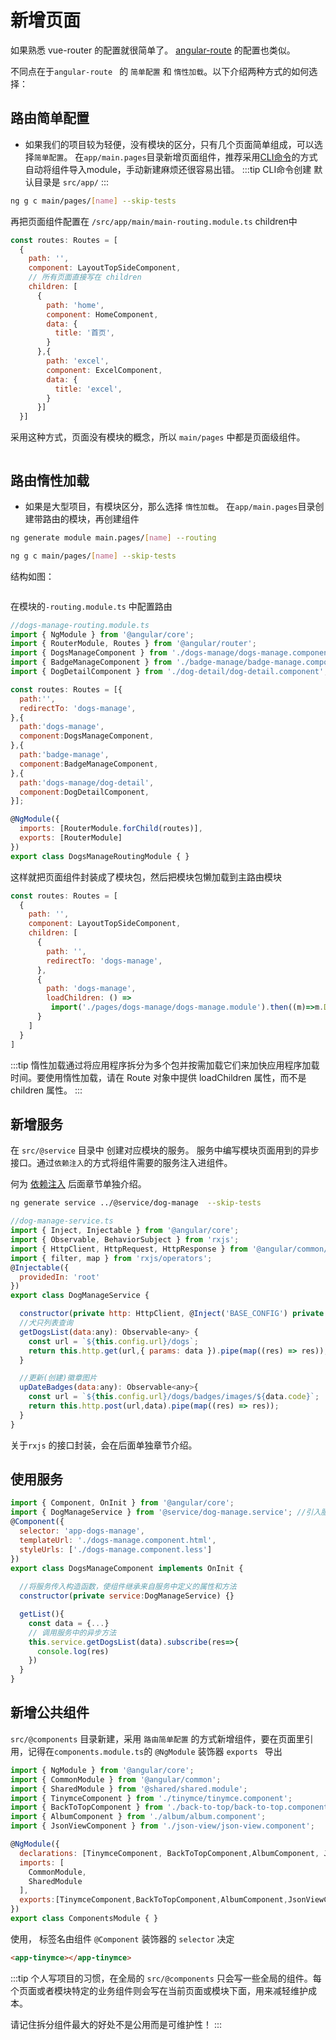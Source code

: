 # 新增页面
如果熟悉 vue-router 的配置就很简单了。 [angular-route](https://angular.cn/api/router/Route) 的配置也类似。

不同点在于`angular-route ` 的 `简单配置` 和 `惰性加载`。以下介绍两种方式的如何选择：
## 路由简单配置
* 如果我们的项目较为轻便，没有模块的区分，只有几个页面简单组成，可以选择`简单配置`。
在`app/main.pages`目录新增页面组件，推荐采用[CLI命令](https://angular.cn/cli/generate#component)的方式自动将组件导入module，手动新建麻烦还很容易出错。
:::tip
  CLI命令创建 默认目录是 `src/app/`
:::
```bash
ng g c main/pages/[name] --skip-tests
```
再把页面组件配置在 `/src/app/main/main-routing.module.ts` children中
```js
const routes: Routes = [
  {
    path: '',
    component: LayoutTopSideComponent,
    // 所有页面直接写在 children 
    children: [
      {
        path: 'home',
        component: HomeComponent,
        data: {
          title: '首页',
        }
      },{
        path: 'excel',
        component: ExcelComponent,
        data: {
          title: 'excel',
        }
      }]
  }]
```
采用这种方式，页面没有模块的概念，所以 `main/pages` 中都是页面级组件。

<img :src="$withBase('/img/page1.png')" alt="">

## 路由惰性加载
* 如果是大型项目，有模块区分，那么选择  `惰性加载`。
在`app/main.pages`目录创建带路由的模块，再创建组件
```bash
ng generate module main.pages/[name] --routing

ng g c main/pages/[name] --skip-tests
```

结构如图：

<img :src="$withBase('/img/page.png')" alt="">

在模块的`-routing.module.ts` 中配置路由

```js
//dogs-manage-routing.module.ts
import { NgModule } from '@angular/core';
import { RouterModule, Routes } from '@angular/router';
import { DogsManageComponent } from './dogs-manage/dogs-manage.component';
import { BadgeManageComponent } from './badge-manage/badge-manage.component';
import { DogDetailComponent } from './dog-detail/dog-detail.component';

const routes: Routes = [{
  path:'',
  redirectTo: 'dogs-manage',
},{
  path:'dogs-manage',
  component:DogsManageComponent,
},{
  path:'badge-manage',
  component:BadgeManageComponent,
},{
  path:'dogs-manage/dog-detail',
  component:DogDetailComponent,
}];

@NgModule({
  imports: [RouterModule.forChild(routes)],
  exports: [RouterModule]
})
export class DogsManageRoutingModule { }

```
这样就把页面组件封装成了模块包，然后把模块包懒加载到主路由模块
```js
const routes: Routes = [
  {
    path: '',
    component: LayoutTopSideComponent,
    children: [
      {
        path: '',
        redirectTo: 'dogs-manage',
      },
      {
        path: 'dogs-manage',
        loadChildren: () =>
         import('./pages/dogs-manage/dogs-manage.module').then((m)=>m.DogsManageModule)
      }
    ]
  }
]
```
:::tip
惰性加载通过将应用程序拆分为多个包并按需加载它们来加快应用程序加载时间。要使用惰性加载，请在 Route 对象中提供 loadChildren 属性，而不是 children 属性。
:::

## 新增服务

在 `src/@service` 目录中 创建对应模块的服务。 服务中编写模块页面用到的异步接口。通过`依赖注入`的方式将组件需要的服务注入进组件。

何为 [依赖注入](/guide/injectable.html) 后面章节单独介绍。

```bash
ng generate service ../@service/dog-manage  --skip-tests
```
```js
//dog-manage-service.ts
import { Inject, Injectable } from '@angular/core';
import { Observable, BehaviorSubject } from 'rxjs';
import { HttpClient, HttpRequest, HttpResponse } from '@angular/common/http';
import { filter, map } from 'rxjs/operators';
@Injectable({
  providedIn: 'root'
})
export class DogManageService {

  constructor(private http: HttpClient, @Inject('BASE_CONFIG') private config:any) { }
  //犬只列表查询
  getDogsList(data:any): Observable<any> {
    const url = `${this.config.url}/dogs`;
    return this.http.get(url,{ params: data }).pipe(map((res) => res));
  }

  //更新(创建)徽章图片
  upDateBadges(data:any): Observable<any>{
    const url = `${this.config.url}/dogs/badges/images/${data.code}`;
    return this.http.post(url,data).pipe(map((res) => res));
  }
}
```

关于`rxjs` 的接口封装，会在后面单独章节介绍。

## 使用服务

```js
import { Component, OnInit } from '@angular/core';
import { DogManageService } from '@service/dog-manage.service'; //引入服务
@Component({
  selector: 'app-dogs-manage',
  templateUrl: './dogs-manage.component.html',
  styleUrls: ['./dogs-manage.component.less']
})
export class DogsManageComponent implements OnInit {
  
  //将服务传入构造函数，使组件继承来自服务中定义的属性和方法
  constructor(private service:DogManageService) {} 

  getList(){
    const data = {...}
    // 调用服务中的异步方法
    this.service.getDogsList(data).subscribe(res=>{
      console.log(res)
    })
  }
}

```

## 新增公共组件

`src/@components` 目录新建，采用 `路由简单配置` 的方式新增组件，要在页面里引用，记得在`components.module.ts`的 `@NgModule` 装饰器  `exports ` 导出
```js
import { NgModule } from '@angular/core';
import { CommonModule } from '@angular/common';
import { SharedModule } from '@shared/shared.module';
import { TinymceComponent } from './tinymce/tinymce.component';
import { BackToTopComponent } from './back-to-top/back-to-top.component';
import { AlbumComponent } from './album/album.component';
import { JsonViewComponent } from './json-view/json-view.component';

@NgModule({
  declarations: [TinymceComponent, BackToTopComponent,AlbumComponent, JsonViewComponent],
  imports: [
    CommonModule,
    SharedModule
  ],
  exports:[TinymceComponent,BackToTopComponent,AlbumComponent,JsonViewComponent]
})
export class ComponentsModule { }
```

使用， 标签名由组件 `@Component` 装饰器的 `selector` 决定

```html
<app-tinymce></app-tinymce>
```

:::tip
个人写项目的习惯，在全局的 `src/@components` 只会写一些全局的组件。每个页面或者模块特定的业务组件则会写在当前页面或模块下面，用来减轻维护成本。

请记住拆分组件最大的好处不是公用而是可维护性！
:::

